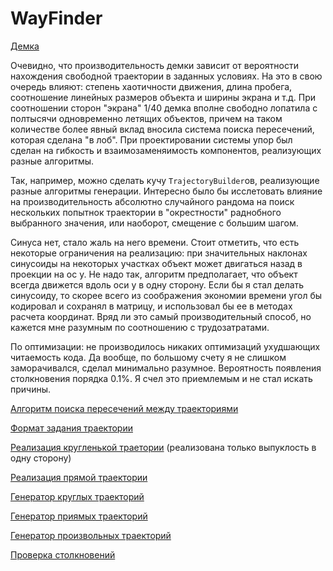 # WayFinder

[Демка](https://github.com/pecheny/WayFinder/blob/master/demo/TraectoriesHx.swf?raw=true)

Очевидно, что производительность демки зависит от вероятности нахождения свободной траектории в заданных условиях. 
На это в свою очередь влияют: степень хаотичности движения, длина пробега, соотношение линейных размеров объекта и ширины экрана и т.д.
При соотношении сторон "экрана" 1/40 демка вполне свободно лопатила с полтысячи одновременно летящих объектов, 
причем на таком количестве более явный вклад вносила система поиска пересечений, которая сделана "в лоб".
При проектировании системы упор был сделан на гибкость и взаимозаменяимость компонентов, реализующих разные алгоритмы.

Так, например, можно сделать кучу `TrajectoryBuilder`ов, реализующие разные алгоритмы генерации. 
Интересно было бы исслетовать влияние на производительность абсолютно случайного рандома на поиск нескольких попытнок траектории в "окрестности" раднобного выбранного значения, 
или наоборот, смещение с большим шагом.

Синуса нет, стало жаль на него времени. Стоит отметить, что есть некоторые ограничения на реализацию: при значительных наклонах синусоиды 
на некоторых участках объект может двигаться назад в проекции на ос у. Не надо так, алгоритм предполагает, что объект всегда движется вдоль оси у в одну сторону.
Если бы я стал делать синусоиду, то скорее всего из соображения экономии времени угол бы кодировал и сохранял в матрицу,  и использовал бы ее в методах расчета координат.
Вряд ли это самый производительный способ, но кажется мне разумным по соотношению с трудозатратами.

По оптимизации: не производилось никаких оптимизаций ухудшающих читаемость кода. Да вообще, по большому счету я не слишком заморачивался, сделал минимально разумное.
Вероятность появления столкновения порядка 0.1%. Я счел это приемлемым и не стал искать причины.

[Алгоритм поиска пересечений между траекториями](https://github.com/pecheny/WayFinder/blob/master/src/impl/TrajectoryResolver.hx)

[Формат задания траектории](https://github.com/pecheny/WayFinder/blob/master/src/trajectory/Trajectory.hx)

[Реализация кругленькой траетории](https://github.com/pecheny/WayFinder/blob/master/src/trajectory/circle/LeftArcTrajectory.hx) (реализована только выпуклость в одну сторону)

[Реализация прямой траектории](https://github.com/pecheny/WayFinder/blob/master/src/trajectory/line/LineTrajectory.hx)

[Генератор круглых траекторий](https://github.com/pecheny/WayFinder/blob/master/src/trajectory/circle/CircleBuilder.hx)

[Генератор приямых траекторий](https://github.com/pecheny/WayFinder/blob/master/src/trajectory/line/LineBuilder.hx)

[Генератор произвольных траекторий](https://github.com/pecheny/WayFinder/blob/master/src/trajectory/RandomTrajectoryBuilder.hx)

[Проверка столкновений](https://github.com/pecheny/WayFinder/blob/master/src/impl/DebugSystem.hx)
